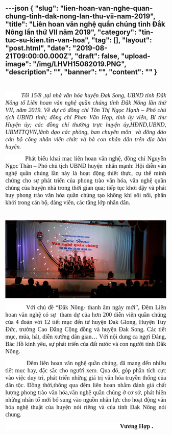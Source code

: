 ---json
{
    "slug": "lien-hoan-van-nghe-quan-chung-tinh-dak-nong-lan-thu-vii-nam-2019",
    "title": "Liên hoan văn nghệ quần chúng tỉnh Đắk Nông lần thứ VII năm 2019",
    "category": "tin-tuc-su-kien.tin-van-hoa",
    "tag": [],
    "layout": "post.html",
    "date": "2019-08-21T09:00:00.000Z",
    "draft": false,
    "upload-image": "/img/LHVH15082019.PNG",
    "description": "",
    "banner": "",
    "__content__": ""
}
---
<p style="text-align:center">&nbsp;</p>

<p style="text-align:justify"><span style="font-size:14.0pt"><span style="background-color:white"><span style="font-family:&quot;Times New Roman&quot;,&quot;serif&quot;">&nbsp; &nbsp; &nbsp; &nbsp; &nbsp;<em>Tối 15/8 ,tại nh&agrave; văn h&oacute;a huyện Đak Song, UBND tỉnh Đắk N&ocirc;ng tổ</em></span></span></span><strong><em> </em></strong><em><span style="font-size:14.0pt"><span style="font-family:&quot;Times New Roman&quot;,&quot;serif&quot;">Li&ecirc;n hoan văn nghệ quần ch&uacute;ng tỉnh Đắk N&ocirc;ng lần thứ VII, năm 2019. </span></span></em><em><span style="font-size:14.0pt"><span style="background-color:white"><span style="font-family:&quot;Times New Roman&quot;,&quot;serif&quot;">Về dự c&oacute; đồng ch&iacute; T&ocirc;n Thị Ngọc Hạnh &ndash; Ph&oacute; chủ tịch UBND tỉnh; đồng ch&iacute; Phan Văn Hợp, tỉnh ủy vi&ecirc;n, B&iacute; thư Huyện ủy; c&aacute;c đồng ch&iacute; thường trực huyện ủy,HĐND,UBND, UBMTTQVN,l&atilde;nh đạo c&aacute;c ph&ograve;ng, ban chuy&ecirc;n m&ocirc;n&nbsp; v&agrave; đ&ocirc;ng đảo c&aacute;n bộ c&ocirc;ng nh&acirc;n vi&ecirc;n chức v&agrave; b&agrave; con nh&acirc;n d&acirc;n tr&ecirc;n địa b&agrave;n huyện.</span></span></span></em></p>

<p style="text-align:justify"><span style="font-size:14.0pt"><span style="background-color:white"><span style="font-family:&quot;Times New Roman&quot;,&quot;serif&quot;">&nbsp;&nbsp;&nbsp;&nbsp;&nbsp;&nbsp;&nbsp;&nbsp;&nbsp; Ph&aacute;t biểu khai mạc li&ecirc;n hoan văn nghệ, đồng ch&iacute; Nguyễn Ngọc Th&acirc;n &ndash; Ph&oacute; chủ tịch UBND huyện&nbsp; nhấn mạnh: Hội diễn văn nghệ quần ch&uacute;ng lần n&agrave;y l&agrave; hoạt động thiết thực, cụ thể minh chứng cho sự ph&aacute;t triển của phong tr&agrave;o văn h&oacute;a, văn nghệ quần ch&uacute;ng của huyện nh&agrave; trong thời gian qua; tiếp tục khơi dậy v&agrave; ph&aacute;t huy phong tr&agrave;o văn h&oacute;a quần ch&uacute;ng tạo kh&ocirc;ng kh&iacute; s&ocirc;i nổi, phấn khởi trong c&aacute;n bộ, đảng vi&ecirc;n, c&aacute;c tầng lớp nh&acirc;n d&acirc;n. </span></span></span></p>

<p style="text-align:justify">&nbsp;</p>

<p style="text-align:justify"><img alt="" src="/img/LHVH15082019.PNG" /></p>

<p style="text-align:justify"><span style="font-size:14.0pt"><span style="background-color:white"><span style="font-family:&quot;Times New Roman&quot;,&quot;serif&quot;">&nbsp;&nbsp;&nbsp;&nbsp;&nbsp;&nbsp;&nbsp;&nbsp;&nbsp; Với chủ đề &ldquo;Đắk N&ocirc;ng- thanh &acirc;m ng&agrave;y mới&rdquo;, Đ&ecirc;m Li&ecirc;n hoan văn nghệ c&oacute; sự &nbsp;tham dự của hơn 200 diễn vi&ecirc;n quần ch&uacute;ng của 4 đo&agrave;n với 12 tiết mục đến từ huyện Đak Glong, Huyện Tuy Đức, trường Cao Đẳng Cộng đồng v&agrave; huyện Đak Song. C&aacute;c tiết mục, m&uacute;a, h&aacute;t, diễn xướng d&acirc;n gian&hellip; Với nội dung ca ngợi Đảng, B&aacute;c Hồ k&iacute;nh y&ecirc;u, sự ph&aacute;t triển của đất nước v&agrave; con người tỉnh Đắk N&ocirc;ng.</span></span></span></p>

<p style="text-align:justify"><span style="font-size:14.0pt"><span style="background-color:white"><span style="font-family:&quot;Times New Roman&quot;,&quot;serif&quot;">&nbsp;&nbsp;&nbsp;&nbsp;&nbsp;&nbsp;&nbsp;&nbsp;&nbsp; &nbsp;Đ&ecirc;m li&ecirc;n hoan văn nghệ quần ch&uacute;ng, đ&atilde; mang đến nhiều tiết mục hay, đặc sắc cho người xem. Qua đ&oacute;, g&oacute;p phần t&iacute;ch cực v&agrave;o việc duy tr&igrave;, ph&aacute;t triển những gi&aacute; trị văn h&oacute;a truyền thống của d&acirc;n tộc. Đồng thời,th&ocirc;ng qua đ&ecirc;m li&ecirc;n hoan nhằm đ&aacute;nh gi&aacute; chất lượng phong tr&agrave;o văn h&oacute;a,văn nghệ quần ch&uacute;ng ở cơ sở, ph&aacute;t hiện những nh&acirc;n tố mới bổ sung v&agrave;o nguồn nh&acirc;n lực cho hoạt động văn h&oacute;a nghệ thuật của huyện n&oacute;i ri&ecirc;ng v&agrave; của tỉnh Đak N&ocirc;ng n&oacute;i chung.</span></span></span></p>

<p style="text-align:justify"><span style="font-size:14.0pt"><span style="background-color:white"><span style="font-family:&quot;Times New Roman&quot;,&quot;serif&quot;">&nbsp;&nbsp;&nbsp;&nbsp;&nbsp;&nbsp;&nbsp;&nbsp;&nbsp;&nbsp;&nbsp;&nbsp;&nbsp;&nbsp;&nbsp;&nbsp;&nbsp;&nbsp;&nbsp;&nbsp;&nbsp;&nbsp;&nbsp;&nbsp;&nbsp;&nbsp;&nbsp;&nbsp;&nbsp;&nbsp;&nbsp;&nbsp;&nbsp;&nbsp;&nbsp;&nbsp;&nbsp;&nbsp;&nbsp;&nbsp;&nbsp;&nbsp;&nbsp;&nbsp;&nbsp;&nbsp;&nbsp;&nbsp;&nbsp;&nbsp;&nbsp;&nbsp;&nbsp;&nbsp;&nbsp;&nbsp;&nbsp;&nbsp;&nbsp;&nbsp;&nbsp;&nbsp;&nbsp;&nbsp;&nbsp;&nbsp;&nbsp;&nbsp;&nbsp;&nbsp;&nbsp;&nbsp;&nbsp;&nbsp;&nbsp;&nbsp; <strong>Vương Hợp .</strong></span></span></span></p>
